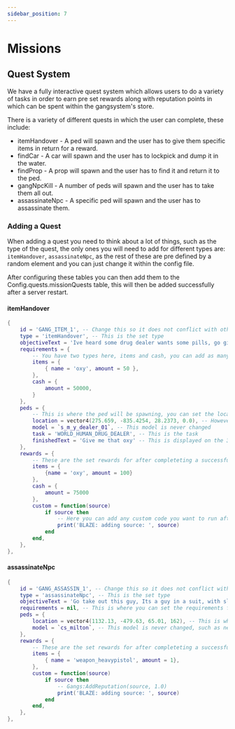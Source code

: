 ```yaml
---
sidebar_position: 7
---
```


# Missions

## Quest System

We have a fully interactive quest system which allows users to do a variety of tasks in order to earn pre set rewards along with reputation points in which can be spent within the gangsystem's store.

There is a variety of different quests in which the user can complete, these include:

- itemHandover - A ped will spawn and the user has to give them specific items in return for a reward.
- findCar - A car will spawn and the user has to lockpick and dump it in the water.
- findProp - A prop will spawn and the user has to find it and return it to the ped.
- gangNpcKill - A number of peds will spawn and the user has to take them all out.
- assassinateNpc - A specific ped will spawn and the user has to assassinate them.

### Adding a Quest

When adding a quest you need to think about a lot of things, such as the type of the quest, the only ones you will need to add for different types are: `itemHandover`, `assassinateNpc`, as the rest of these are pre defined by a random element and you can just change it within the config file.

After configuring these tables you can then add them to the Config.quests.missionQuests table, this will then be added successfully after a server restart.

#### itemHandover

```lua
{
    id = 'GANG_ITEM_1', -- Change this so it does not conflict with other quests
    type = 'itemHandover', -- This is the set type
    objectiveText = 'Ive heard some drug dealer wants some pills, go give him 50 oxy', -- This is the text that will be displayed to the user and sent through the laptop with a notification
    requirements = {
        -- You have two types here, items and cash, you can add as many as you want or can set the entire requirements to nil if you want to make it a free quest such as below
        items = {
            { name = 'oxy', amount = 50 },
        },
        cash = {
            amount = 50000,
        }
    },
    peds = {
        -- This is where the ped will be spawning, you can set the location, model, task and finishedText
        location = vector4(275.659, -835.4254, 28.2373, 0.0), -- However if you use random location this will be ignored
        model = `s_m_y_dealer_01`, -- This model is never changed
        task = 'WORLD_HUMAN_DRUG_DEALER', -- This is the task
        finishedText = 'Give me that oxy' -- This is displayed on the 3rd eye only
    },
    rewards = {
        -- These are the set rewards for after completeting a successful quest
        items = {
            {name = 'oxy', amount = 100}
        },
        cash = {
            amount = 75000
        },
        custom = function(source)
            if source then
                -- Here you can add any custom code you want to run after the quest has been completed successfully
                print('BLAZE: adding source: ', source)
            end
        end,
    },
},
```

#### assassinateNpc

```lua
{
    id = 'GANG_ASSASSIN_1', -- Change this so it does not conflict with other quests
    type = 'assassinateNpc', -- This is the set type
    objectiveText = 'Go take out this guy, Its a guy in a suit, with slick back hair', -- This is the text that will be displayed to the user and sent through the laptop with a notification
    requirements = nil, -- This is where you can set the requirements for the quest, you can set this to nil if you want it to be a free quest such as it is currently
    peds = {
        location = vector4(1132.13, -479.63, 65.01, 162), -- This is where the ped will be spawning, you can set the location, model - however if you use random location this will be ignored
        model = `cs_milton`, -- This model is never changed, such as need to explain the description of the ped
    },
    rewards = {
        -- These are the set rewards for after completeting a successful quest
        items = {
            { name = 'weapon_heavypistol', amount = 1},
        },
        custom = function(source)
            if source then
                -- Gangs:AddReputation(source, 1.0)
                print('BLAZE: adding source: ', source)
            end
        end,
    },
},
```

